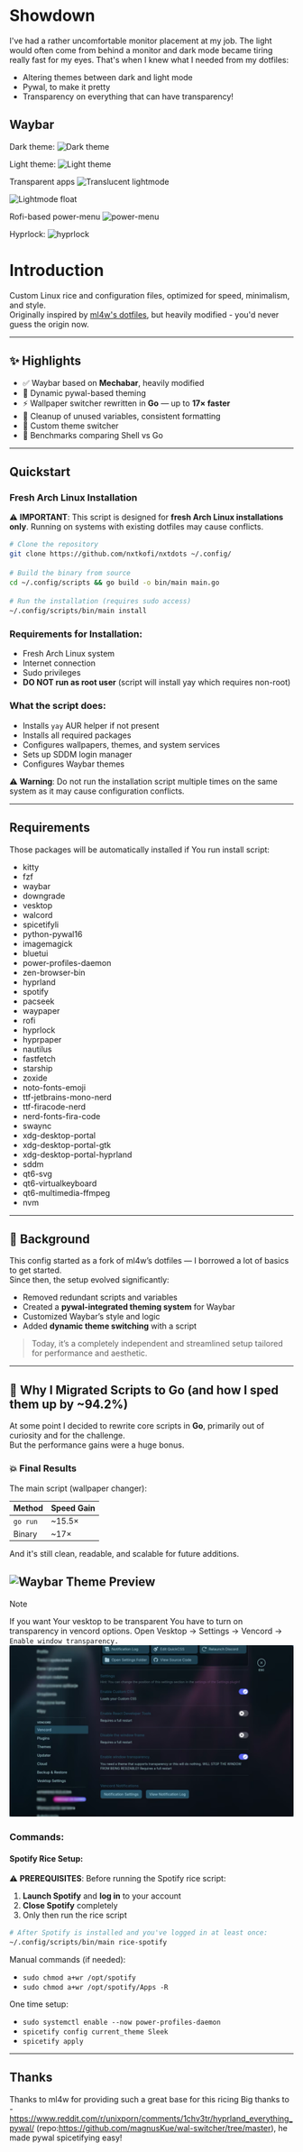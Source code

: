 # Showdown
I've had a rather uncomfortable monitor placement at my job. The light would
often come from behind a monitor and dark mode became tiring really fast for my
eyes.
That's when I knew what I needed from my dotfiles:
- Altering themes between dark and light mode
- Pywal, to make it pretty
- Transparency on everything that can have transparency!

## Waybar
Dark theme:
![Dark theme](.github/assets/readme-img/2025-09-28-at-23-25-33.avif)

Light theme:
![Light theme](.github/assets/readme-img/2025-09-28-at-23-26-25.avif)

Transparent apps
![Translucent lightmode](.github/assets/readme-img/2025-09-29-at-21-08-42.avif)

![Lightmode float](.github/assets/readme-img/2025-09-29-at-21-13-30.avif)

Rofi-based power-menu
![power-menu](.github//assets/readme-img/2025-09-29-at-21-19-19.avif)

Hyprlock:
![hyprlock](.github/assets/readme-img/2025-09-29-at-21-33-27.avif)

# Introduction
Custom Linux rice and configuration files, optimized for speed, minimalism, and style.  
Originally inspired by [ml4w's dotfiles](https://github.com/ml4w), but heavily modified - you'd never guess the origin now.

---

## ✨ Highlights

- ✅ Waybar based on **Mechabar**, heavily modified
- 🎨 Dynamic pywal-based theming
- ⚡ Wallpaper switcher rewritten in **Go** — up to **17× faster**
- 🧼 Cleanup of unused variables, consistent formatting
- 🔀 Custom theme switcher
- 🧪 Benchmarks comparing Shell vs Go

---

## Quickstart

### Fresh Arch Linux Installation

⚠️ **IMPORTANT**: This script is designed for **fresh Arch Linux installations only**. Running on systems with existing dotfiles may cause conflicts.

```sh
# Clone the repository
git clone https://github.com/nxtkofi/nxtdots ~/.config/

# Build the binary from source
cd ~/.config/scripts && go build -o bin/main main.go

# Run the installation (requires sudo access)
~/.config/scripts/bin/main install
```

### Requirements for Installation:
- Fresh Arch Linux system
- Internet connection
- Sudo privileges
- **DO NOT run as root user** (script will install yay which requires non-root)

### What the script does:
- Installs `yay` AUR helper if not present
- Installs all required packages
- Configures wallpapers, themes, and system services
- Sets up SDDM login manager
- Configures Waybar themes

⚠️ **Warning**: Do not run the installation script multiple times on the same system as it may cause configuration conflicts.

---

## Requirements

Those packages will be automatically installed if You run install script:
- kitty 
- fzf 
- waybar 
- downgrade 
- vesktop 
- walcord 
- spicetifyli
- python-pywal16 
- imagemagick 
- bluetui 
- power-profiles-daemon 
- zen-browser-bin 
- hyprland 
- spotify 
- pacseek 
- waypaper 
- rofi 
- hyprlock 
- hyprpaper 
- nautilus 
- fastfetch 
- starship 
- zoxide 
- noto-fonts-emoji
- ttf-jetbrains-mono-nerd 
- ttf-firacode-nerd 
- nerd-fonts-fira-code 
- swaync 
- xdg-desktop-portal 
- xdg-desktop-portal-gtk 
- xdg-desktop-portal-hyprland 
- sddm 
- qt6-svg 
- qt6-virtualkeyboard 
- qt6-multimedia-ffmpeg 
- nvm

--- 

## 🧠 Background

This config started as a fork of ml4w’s dotfiles — I borrowed a lot of basics to get started.  
Since then, the setup evolved significantly:

- Removed redundant scripts and variables
- Created a **pywal-integrated theming system** for Waybar
- Customized Waybar’s style and logic
- Added **dynamic theme switching** with a script

> Today, it’s a completely independent and streamlined setup tailored for performance and aesthetic.

---

## 🚀 Why I Migrated Scripts to Go (and how I sped them up by ~94.2%)

At some point I decided to rewrite core scripts in **Go**, primarily out of curiosity and for the challenge.  
But the performance gains were a huge bonus.

### 💥 Final Results

The main script (wallpaper changer):

| Method     | Speed Gain |
|------------|------------|
| `go run`   | ~15.5×     |
| Binary     | ~17×       |

And it's still clean, readable, and scalable for future additions.

![Waybar Theme Preview](./.github/assets/readme-img/2025-09-20-at-01-40-18.avif)
---

>[!NOTE]
> If you want Your vesktop to be transparent You have to turn on transparency
> in vencord options. Open Vesktop -> Settings -> Vencord -> `Enable window transparency.`
![vensktop transparent options](.github/assets/readme-img/vesktop_window_transparency.png)

### Commands:

#### Spotify Rice Setup:

⚠️ **PREREQUISITES**: Before running the Spotify rice script:
1. **Launch Spotify** and **log in** to your account
2. **Close Spotify** completely
3. Only then run the rice script

```sh
# After Spotify is installed and you've logged in at least once:
~/.config/scripts/bin/main rice-spotify
```

Manual commands (if needed):
- `sudo chmod a+wr /opt/spotify`
- `sudo chmod a+wr /opt/spotify/Apps -R`

One time setup:
- `sudo systemctl enable --now power-profiles-daemon`
- `spicetify config current_theme Sleek`
- `spicetify apply`

---
## Thanks
Thanks to ml4w for providing such a great base for this ricing
Big thanks to - https://www.reddit.com/r/unixporn/comments/1chv3tr/hyprland_everything_pywal/ (repo:https://github.com/magnusKue/wal-switcher/tree/master), he made pywal spicetifying easy!

